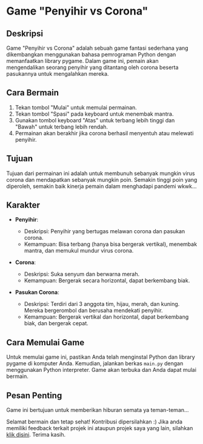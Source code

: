 # Game "Penyihir vs Corona"

## Deskripsi

Game "Penyihir vs Corona" adalah sebuah game fantasi sederhana yang dikembangkan menggunakan bahasa pemrograman Python dengan memanfaatkan library pygame. Dalam game ini, pemain akan mengendalikan seorang penyihir yang ditantang oleh corona beserta pasukannya untuk mengalahkan mereka.

## Cara Bermain

1. Tekan tombol "Mulai" untuk memulai permainan.
2. Tekan tombol "Spasi" pada keyboard untuk menembak mantra.
3. Gunakan tombol keyboard "Atas" untuk terbang lebih tinggi dan "Bawah" untuk terbang lebih rendah.
4. Permainan akan berakhir jika corona berhasil menyentuh atau melewati penyihir.

## Tujuan

Tujuan dari permainan ini adalah untuk membunuh sebanyak mungkin virus corona dan mendapatkan sebanyak mungkin poin. Semakin tinggi poin yang diperoleh, semakin baik kinerja pemain dalam menghadapi pandemi wkwk...

## Karakter

- **Penyihir**:
  - Deskripsi: Penyihir yang bertugas melawan corona dan pasukan corona.
  - Kemampuan: Bisa terbang (hanya bisa bergerak vertikal), menembak mantra, dan memukul mundur virus corona.

- **Corona**:
  - Deskripsi: Suka senyum dan berwarna merah.
  - Kemampuan: Bergerak secara horizontal, dapat berkembang biak.

- **Pasukan Corona**:
  - Deskripsi: Terdiri dari 3 anggota tim, hijau, merah, dan kuning. Mereka bergerombol dan berusaha mendekati penyihir.
  - Kemampuan: Bergerak vertikal dan horizontal, dapat berkembang biak, dan bergerak cepat.

## Cara Memulai Game

Untuk memulai game ini, pastikan Anda telah menginstal Python dan library pygame di komputer Anda. Kemudian, jalankan berkas `main.py` dengan menggunakan Python interpreter. Game akan terbuka dan Anda dapat mulai bermain.

## Pesan Penting

Game ini bertujuan untuk memberikan hiburan semata ya teman-teman...

Selamat bermain dan tetap sehat! Kontribusi dipersilahkan :) Jika anda memiliki feedback terkait projek ini ataupun projek saya yang lain, silahkan [klik disini](https://forms.gle/9wCLAopVYYbjpsB87). Terima kasih.

